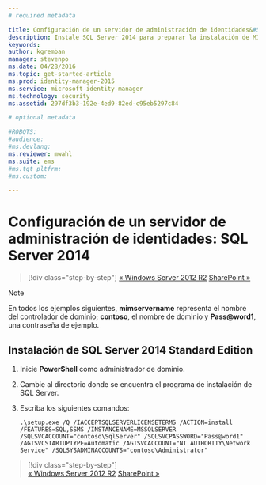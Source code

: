 ```yaml
---
# required metadata

title: Configuración de un servidor de administración de identidades&#58; SQL Server 2014 | Microsoft Identity Manager
description: Instale SQL Server 2014 para preparar la instalación de MIM 2016.
keywords:
author: kgremban
manager: stevenpo
ms.date: 04/28/2016
ms.topic: get-started-article
ms.prod: identity-manager-2015
ms.service: microsoft-identity-manager
ms.technology: security
ms.assetid: 297df3b3-192e-4ed9-82ed-c95eb5297c84

# optional metadata

#ROBOTS:
#audience:
#ms.devlang:
ms.reviewer: mwahl
ms.suite: ems
#ms.tgt_pltfrm:
#ms.custom:

---
```


# Configuración de un servidor de administración de identidades: SQL Server 2014

>[!div class="step-by-step"]
[« Windows Server 2012 R2](prepare-server-ws2012r2.md)
[SharePoint »](prepare-server-sharepoint.md)

> [!NOTE]
> En todos los ejemplos siguientes, **mimservername** representa el nombre del controlador de dominio; **contoso**, el nombre de dominio y **Pass@word1**, una contraseña de ejemplo.

## Instalación de **SQL Server 2014 Standard Edition**

1. Inicie **PowerShell** como administrador de dominio.

2. Cambie al directorio donde se encuentra el programa de instalación de SQL Server.

3. Escriba los siguientes comandos:

    ```
    .\setup.exe /Q /IACCEPTSQLSERVERLICENSETERMS /ACTION=install /FEATURES=SQL,SSMS /INSTANCENAME=MSSQLSERVER /SQLSVCACCOUNT="contoso\SqlServer" /SQLSVCPASSWORD="Pass@word1"   /AGTSVCSTARTUPTYPE=Automatic /AGTSVCACCOUNT="NT AUTHORITY\Network Service" /SQLSYSADMINACCOUNTS="contoso\Administrator"
    ```

>[!div class="step-by-step"]  
[« Windows Server 2012 R2](prepare-server-ws2012r2.md)
[SharePoint »](prepare-server-sharepoint.md)


<!--HONumber=Apr16_HO2-->



